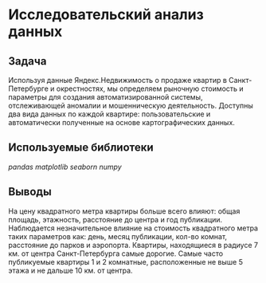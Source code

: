 # Исследовательский анализ данных

## Задача

Используя данные Яндекс.Недвижимость о продаже квартир в Санкт-Петербурге и окрестностях, мы определяем рыночную стоимость и параметры для создания автоматизированной системы, отслеживающей аномалии и мошенническую деятельность. Доступны два вида данных по каждой квартире: пользовательские и автоматически полученные на основе картографических данных.

## Используемые библиотеки

*pandas*  *matplotlib*  *seaborn*  *numpy*

## Выводы

На цену квадратного метра квартиры больше всего влияют: общая площадь, этажность, расстояние до центра и год публикации. Наблюдается незначительное влияние на стоимость квадратного метра таких параметров как: день, месяц публикации, кол-во комнат, расстояние до парков и аэропорта. Квартиры, находящиеся в радиусе 7 км. от центра Санкт-Петербурга самые дорогие. Самые часто публикуемые квартиры 1 и 2 комнатные, расположенные не выше 5 этажа и не дальше 10 км. от центра.
